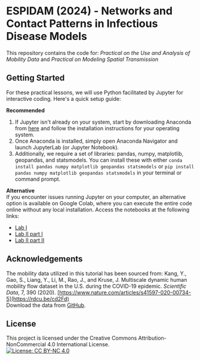 # ESPIDAM (2024) - Networks and Contact Patterns in Infectious Disease Models
This repository contains the code for: *Practical on the Use and Analysis of Mobility Data* and *Practical on Modeling Spatial Transmission*

## Getting Started
For these practical lessons, we will use Python facilitated by Jupyter for interactive coding. Here's a quick setup guide:

**Recommended**
1) If Jupyter isn't already on your system, start by downloading Anaconda from [here](https://www.anaconda.com/download) and follow the installation instructions for your operating system.
2) Once Anaconda is installed, simply open Anaconda Navigator and launch JupyterLab (or Jupyter Notebook).
3) Additionally, we require a set of libraries: pandas, numpy, matplotlib, geopandas, and statsmodels. You can install these with either `conda install pandas numpy matplotlib geopandas statsmodels` or `pip install pandas numpy matplotlib geopandas statsmodels` in your terminal or command prompt.

**Alternative**  
If you encounter issues running Jupyter on your computer, an alternative option is available on Google Colab, where you can execute the entire code online without any local installation. Access the notebooks at the following links:
- [Lab I](https://colab.research.google.com/drive/12j3O-xnUsnSN7agSdaM6zbV78tMbbBHc)
- [Lab II part I]()
- [Lab II part II]()


## Acknowledgements
The mobility data utilized in this tutorial has been sourced from: Kang, Y., Gao, S., Liang, Y., Li, M., Rao, J., and Kruse, J. Multiscale dynamic human mobility flow dataset in the U.S. during the COVID-19 epidemic. *Scientific Data*, 7, 390 (2020). [https://www.nature.com/articles/s41597-020-00734-5](https://rdcu.be/cd2Fd)  
Download the data from [GitHub](https://github.com/GeoDS/COVID19USFlows).

## License
This project is licensed under the Creative Commons Attribution-NonCommercial 4.0 International License.  
[![License: CC BY-NC 4.0](https://licensebuttons.net/l/by-nc/4.0/88x31.png)](https://creativecommons.org/licenses/by-nc/4.0/)
